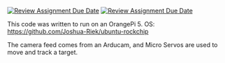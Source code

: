 [![Review Assignment Due Date](https://classroom.github.com/assets/deadline-readme-button-24ddc0f5d75046c5622901739e7c5dd533143b0c8e959d652212380cedb1ea36.svg)](https://classroom.github.com/a/P92TFKhz)
[![Review Assignment Due Date](https://classroom.github.com/assets/deadline-readme-button-24ddc0f5d75046c5622901739e7c5dd533143b0c8e959d652212380cedb1ea36.svg)](https://classroom.github.com/a/Y-H_qKZV)

This code was written to run on an OrangePi 5. OS: https://github.com/Joshua-Riek/ubuntu-rockchip

The camera feed comes from an Arducam, and Micro Servos are used to move and track a target.
